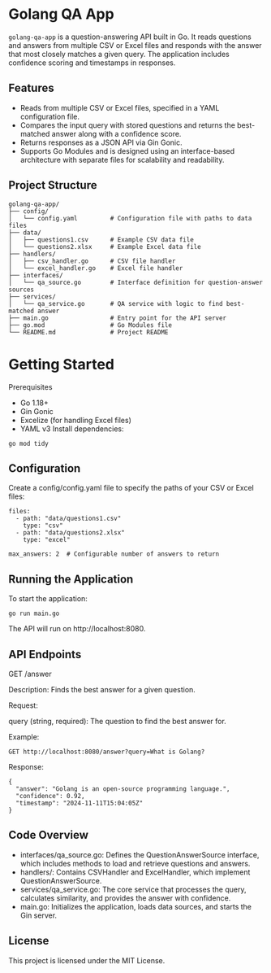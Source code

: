 # Golang QA App

`golang-qa-app` is a question-answering API built in Go. It reads questions and answers from multiple CSV or Excel files and responds with the answer that most closely matches a given query. The application includes confidence scoring and timestamps in responses.

## Features

- Reads from multiple CSV or Excel files, specified in a YAML configuration file.
- Compares the input query with stored questions and returns the best-matched answer along with a confidence score.
- Returns responses as a JSON API via Gin Gonic.
- Supports Go Modules and is designed using an interface-based architecture with separate files for scalability and readability.

## Project Structure

```plaintext
golang-qa-app/
├── config/
│   └── config.yaml         # Configuration file with paths to data files
├── data/
│   ├── questions1.csv      # Example CSV data file
│   └── questions2.xlsx     # Example Excel data file
├── handlers/
│   ├── csv_handler.go      # CSV file handler
│   └── excel_handler.go    # Excel file handler
├── interfaces/
│   └── qa_source.go        # Interface definition for question-answer sources
├── services/
│   └── qa_service.go       # QA service with logic to find best-matched answer
├── main.go                 # Entry point for the API server
├── go.mod                  # Go Modules file
└── README.md               # Project README
```

# Getting Started
Prerequisites
- Go 1.18+
- Gin Gonic
- Excelize (for handling Excel files)
- YAML v3
Install dependencies:

```
go mod tidy
```
## Configuration
Create a config/config.yaml file to specify the paths of your CSV or Excel files:

```
files:
  - path: "data/questions1.csv"
    type: "csv"
  - path: "data/questions2.xlsx"
    type: "excel"

max_answers: 2  # Configurable number of answers to return
```

## Running the Application
To start the application:

```
go run main.go
```
The API will run on http://localhost:8080.

## API Endpoints
GET /answer

Description: Finds the best answer for a given question.

Request:

query (string, required): The question to find the best answer for.


Example:

```
GET http://localhost:8080/answer?query=What is Golang?
```

Response:


```
{
  "answer": "Golang is an open-source programming language.",
  "confidence": 0.92,
  "timestamp": "2024-11-11T15:04:05Z"
}
```

## Code Overview
- interfaces/qa_source.go: Defines the QuestionAnswerSource interface, which includes methods to load and retrieve questions and answers.
- handlers/: Contains CSVHandler and ExcelHandler, which implement QuestionAnswerSource.
- services/qa_service.go: The core service that processes the query, calculates similarity, and provides the answer with confidence.
- main.go: Initializes the application, loads data sources, and starts the Gin server.

## License
This project is licensed under the MIT License.
